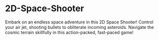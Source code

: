 # 2D-Space-Shooter
Embark on an endless space adventure in this 2D Space Shooter! Control your air jet, shooting bullets to obliterate incoming asteroids. Navigate the cosmic terrain skillfully in this action-packed, fast-paced game!

